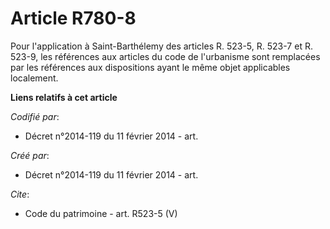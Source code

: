 # Article R780-8

Pour l'application à Saint-Barthélemy des articles R. 523-5, R. 523-7 et R. 523-9, les références aux articles du code de
l'urbanisme sont remplacées par les références aux dispositions ayant le même objet applicables localement.

**Liens relatifs à cet article**

_Codifié par_:

  - Décret n°2014-119 du 11 février 2014 - art.

_Créé par_:

  - Décret n°2014-119 du 11 février 2014 - art.

_Cite_:

  - Code du patrimoine - art. R523-5 (V)
